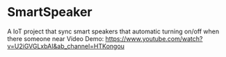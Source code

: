 # SmartSpeaker
A IoT project that sync smart speakers that automatic turning on/off when there someone near
Video Demo: https://www.youtube.com/watch?v=U2iGVGLxbAI&ab_channel=HTKongou
